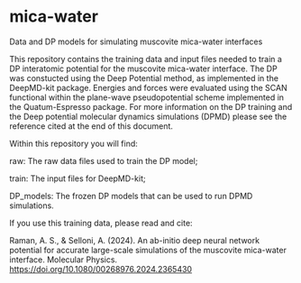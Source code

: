 # mica-water

Data and DP models for simulating muscovite mica-water interfaces

This repository contains the training data and input files needed to train a DP interatomic potential for the muscovite mica-water interface. The DP was constucted using the Deep Potential method, as implemented in the DeepMD-kit package. Energies and forces were evaluated using the SCAN functional within the plane-wave pseudopotential scheme implemented in the Quatum-Espresso package. For more information on the DP training and the Deep potential molecular dynamics simulations (DPMD) please see the reference cited at the end of this document. 

Within this repository you will find:

raw: The raw data files used to train the DP model;

train: The input files for DeepMD-kit;

DP_models: The frozen DP models that can be used to run DPMD simulations.

If you use this training data, please read and cite: 

Raman, A. S., & Selloni, A. (2024). An ab-initio deep neural network potential for accurate large-scale simulations of the muscovite mica-water interface. Molecular Physics. https://doi.org/10.1080/00268976.2024.2365430
